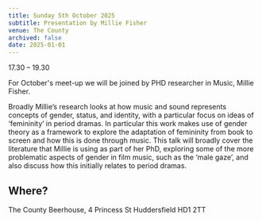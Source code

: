```yaml
---
title: Sunday 5th October 2025
subtitle: Presentation by Millie Fisher
venue: The County
archived: false
date: 2025-01-01
---
```


17.30 – 19.30

For October's meet-up we will be joined by PHD researcher in Music, Millie Fisher.

Broadly Millie’s research looks at how music and sound represents concepts of gender, status, and identity, with a particular focus on ideas of ‘femininity’ in period dramas. In particular this work makes use of gender theory as a framework to explore the adaptation of femininity from book to screen and how this is done through music. This talk will broadly cover the literature that Millie is using as part of her PhD, exploring some of the more problematic aspects of gender in film music, such as the ‘male gaze’, and also discuss how this initially relates to period dramas.


## Where?

The County Beerhouse,
4 Princess St
Huddersfield
HD1 2TT
